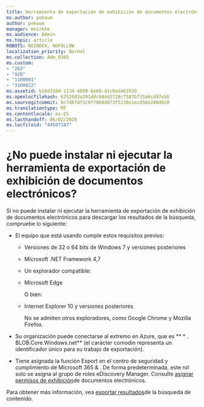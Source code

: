 ```yaml
---
title: Herramienta de exportación de exhibición de documentos electrónicos
ms.author: pebaum
author: pebaum
manager: mnirkhe
ms.audience: Admin
ms.topic: article
ROBOTS: NOINDEX, NOFOLLOW
localization_priority: Normal
ms.collection: Adm_O365
ms.custom:
- "263"
- "928"
- "1100001"
- "3100022"
ms.assetid: b16d310d-1134-4959-be68-d1c0ad463930
ms.openlocfilehash: 6352603a391ddcb44d2728c7587bf15a6cd97ebb
ms.sourcegitcommit: bc7d6f4f3c9f7060d073f5130e1ec856e248d020
ms.translationtype: MT
ms.contentlocale: es-ES
ms.lasthandoff: 06/02/2020
ms.locfileid: "44507187"
---
```

# <a name="cant-install-or-run-the-ediscovery-export-tool"></a>¿No puede instalar ni ejecutar la herramienta de exportación de exhibición de documentos electrónicos?

Si no puede instalar ni ejecutar la herramienta de exportación de exhibición de documentos electrónicos para descargar los resultados de la búsqueda, compruebe lo siguiente:
  
- El equipo que está usando cumple estos requisitos previos:

  - Versiones de 32 o 64 bits de Windows 7 y versiones posteriores

  - Microsoft .NET Framework 4,7

  - Un explorador compatible:

  - Microsoft Edge

    O bien:

  - Internet Explorer 10 y versiones posteriores

    No se admiten otros exploradores, como Google Chrome y Mozilla Firefox.

- Su organización puede conectarse al extremo en Azure, que es ** \* . BLOB.Core.Windows.net** (el carácter comodín representa un identificador único para su trabajo de exportación).

- Tiene asignada la función Export en el centro de seguridad y cumplimiento de Microsoft 365 &amp; . De forma predeterminada, este rol solo se asigna al grupo de roles eDiscovery Manager. Consulte [asignar permisos de exhibición](https://docs.microsoft.com/microsoft-365/compliance/assign-ediscovery-permissions)de documentos electrónicos.

Para obtener más información, vea [exportar resultados](https://docs.microsoft.com/microsoft-365/compliance/export-search-results)de la búsqueda de contenido.
  